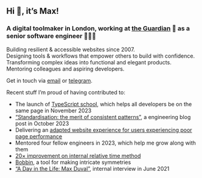 ## Hi 👋, it’s Max!

### A digital toolmaker in London, working at [the Guardian][employer] 📰 as a senior software engineer 👨🏻‍💻

Building resilient & accessible websites since 2007. \
Designing tools & workflows that empower others to build with confidence. \
Transforming complex ideas into functional and elegant products. \
Mentoring colleagues and aspiring developers.

Get in touch via [email][] or [telegram][].

Recent stuff I’m proud of having contributed to:
- The launch of [TypeScript school](https://github.com/guardian/typescript-school), which helps all developers be on the same page in November 2023
- [“Standardisation: the merit of consistent patterns”](https://www.theguardian.com/info/2023/oct/24/standardisation-the-merit-of-consistent-patterns), a engineering blog post in October 2023
- Delivering an [adapted website experience for users experiencing poor page performance](https://github.com/guardian/dotcom-rendering/pull/9024)
- Mentored four fellow engineers in 2023, which help me grow along with them
- [20&times; improvement on internal relative time method](https://github.com/guardian/csnx/pull/850)
- [Bobbin](https://www.mxdvl.com/works/bobbin), a tool for making intricate symmetries
- [“A Day in the Life: Max Duval”](https://www.theguardian.com/info/2021/jun/25/a-day-in-the-life), internal interview in June 2021

[employer]: https://www.theguardian.com/uk
[email]: hi@mxdvl.com
[telegram]: https://t.me/mxdvl
